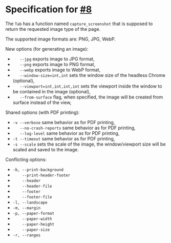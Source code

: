 # Specification for [\#8](https://github.com/EngosSoftware/htop/issues/8)

The `Tab` has a function named `capture_screenshot` that is supposed to return the requested image type of the page.

The supported image formats are: PNG, JPG, WebP.

New options (for generating an image):

- `   --jpg` exports image to JPG format,
- `   --png` exports image to PNG format,
- `   --webp` exports image to WebP format,
- `   --window-size=int,int` sets the window size of the headless Chrome (optional),
- `   --viewport=int,int,int,int` sets the viewport inside the window to be contained in the image (optional),
- `   --from-surface` flag, when specified, the image will be created from surface instead of the view,

Shared options (with PDF printing):

- `-v --verbose` same behavior as for PDF printing,
- `   --no-crash-reports` same behavior as for PDF printing,
- `   --log-level` same behavior as for PDF printing,
- `-t --timeout` same behavior as for PDF printing,
- `-s --scale` sets the scale of the image, the window/viewport size will be scaled and saved to the image.

Conflicting options:

- `-b, --print-background`
- `    --print-header-footer`
- `    --header`
- `    --header-file`
- `    --footer`
- `    --footer-file`
- `-l, --landscape`
- `-m, --margin`
- `-p, --paper-format`
- `    --paper-width`
- `    --paper-height`
- `    --paper-size`
- `-r, --ranges`

